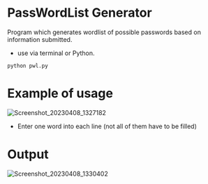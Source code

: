 # PassWordList Generator
Program which generates wordlist of possible passwords based on information submitted.
- use via terminal or Python.
```
python pwl.py
```
# Example of usage
![Screenshot_20230408_1327182](https://user-images.githubusercontent.com/72461989/230718737-ae00ba0b-4bbc-440f-a22f-cb35fe808b68.png)




- Enter one word into each line (not all of them have to be filled)

# Output
![Screenshot_20230408_1330402](https://user-images.githubusercontent.com/72461989/230718883-88132f2b-a752-4200-9d67-af0e6d0a68f1.png)



